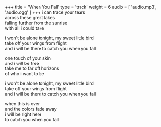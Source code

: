 +++
title = 'When You Fall'
type = 'track'
weight = 6
audio = [
    'audio.mp3',
    'audio.ogg'
]
+++
i can trace your tears  
across these great lakes  
falling further from the sunrise  
with all i could take

i won't be alone tonight, my sweet little bird  
take off your wings from flight  
and i will be there to catch you when you fall  

one touch of your skin  
and i will be free  
take me to far off horizons  
of who i want to be

i won't be alone tonight, my sweet little bird  
take off your wings from flight  
and i will be there to catch you when you fall

when this is over  
and the colors fade away  
i will be right here  
to catch you when you fall
